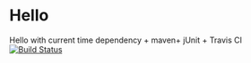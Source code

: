# Hello
Hello with current time dependency + maven+ jUnit + Travis CI
[![Build Status](https://travis-ci.org/DarkEagleGH/Hello.svg?branch=master)](https://travis-ci.org/DarkEagleGH/Hello)
